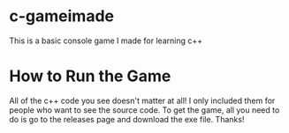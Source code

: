 # c-gameimade
This is a basic console game I made for learning c++

# How to Run the Game
All of the c++ code you see doesn't matter at all! I only included them for people who want to see the source code. To get the game, all you need to do is go to the releases page and download the exe file. Thanks!
